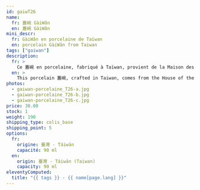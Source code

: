 ```yaml
---
id: gaiwT26
name:
  fr: 蓋碗 GàiWǎn
  en: 蓋碗 GàiWǎn
mini_descr:
  fr: GàiWǎn en porcelaine de Taïwan
  en: porcelain GàiWǎn from Taiwan
tags: ["gaiwan"]
description:
  fr: >
    Ce 蓋碗 en porcelaine, fabriqué à Taïwan, provient de la Maison des Trois Raretés de Taïwan (三希堂 - SānXī Táng). On l'appelle également 三才碗 - SānCái Wǎn, ce qui se traduit littéralement par "bol des trois éléments".<!--more--> Les trois éléments, 天 - Tiān (le ciel), 地 - Dì (la terre) et 人 - Rén (l'humain), représentent les trois forces fondamentales dans la pensée taoïste.
  en: >
    This porcelain 蓋碗, crafted in Taiwan, comes from the House of the Three Rarities from Taiwan (三希堂 - SānXī Táng). It is also known as SānCái Wǎn (三才碗), which literally translates to "bowl of the three elements".<!--more--> The three elements, Tiān (heaven), Dì (earth), and Rén (humanity), represent the three fundamental forces in Taoist philosophy.
photos:
  - gaiwan-porcelaine_T26-a.jpg
  - gaiwan-porcelaine_T26-b.jpg
  - gaiwan-porcelaine_T26-c.jpg
price: 30.00
stock: 1
weight: 190
shipping_type: colis_base
shipping_point: 5
options:
  fr:
    origine: 臺灣 - Táiwān
    capacité: 90 ml
  en:
    origin: 臺灣 - Táiwān (Taiwan)
    capacity: 90 ml
eleventyComputed:
  title: "{{ tags }} - {{ name[page.lang] }}"
---
```


